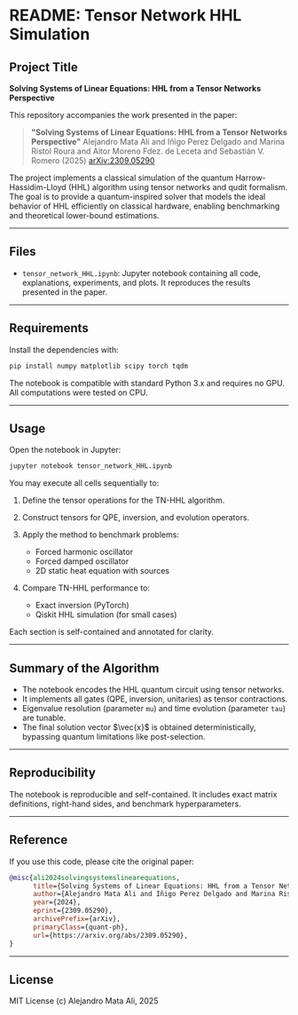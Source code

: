 # README: Tensor Network HHL Simulation

## Project Title

**Solving Systems of Linear Equations: HHL from a Tensor Networks Perspective**

This repository accompanies the work presented in the paper:

> **"Solving Systems of Linear Equations: HHL from a Tensor Networks Perspective"**
> Alejandro Mata Ali and Iñigo Perez Delgado and Marina Ristol Roura and Aitor Moreno Fdez. de Leceta and Sebastián V. Romero (2025)
> [arXiv:2309.05290](https://arxiv.org/abs/2309.05290)

The project implements a classical simulation of the quantum Harrow-Hassidim-Lloyd (HHL) algorithm using tensor networks and qudit formalism. The goal is to provide a quantum-inspired solver that models the ideal behavior of HHL efficiently on classical hardware, enabling benchmarking and theoretical lower-bound estimations.

---

## Files

* `tensor_network_HHL.ipynb`: Jupyter notebook containing all code, explanations, experiments, and plots. It reproduces the results presented in the paper.

---

## Requirements

Install the dependencies with:

```bash
pip install numpy matplotlib scipy torch tqdm
```

The notebook is compatible with standard Python 3.x and requires no GPU. All computations were tested on CPU.

---

## Usage

Open the notebook in Jupyter:

```bash
jupyter notebook tensor_network_HHL.ipynb
```

You may execute all cells sequentially to:

1. Define the tensor operations for the TN-HHL algorithm.
2. Construct tensors for QPE, inversion, and evolution operators.
3. Apply the method to benchmark problems:

   * Forced harmonic oscillator
   * Forced damped oscillator
   * 2D static heat equation with sources
4. Compare TN-HHL performance to:

   * Exact inversion (PyTorch)
   * Qiskit HHL simulation (for small cases)

Each section is self-contained and annotated for clarity.

---

## Summary of the Algorithm

* The notebook encodes the HHL quantum circuit using tensor networks.
* It implements all gates (QPE, inversion, unitaries) as tensor contractions.
* Eigenvalue resolution (parameter `mu`) and time evolution (parameter `tau`) are tunable.
* The final solution vector \$\vec{x}\$ is obtained deterministically, bypassing quantum limitations like post-selection.

---

## Reproducibility

The notebook is reproducible and self-contained. It includes exact matrix definitions, right-hand sides, and benchmark hyperparameters.

---

## Reference

If you use this code, please cite the original paper:

```bibtex
@misc{ali2024solvingsystemslinearequations,
      title={Solving Systems of Linear Equations: HHL from a Tensor Networks Perspective}, 
      author={Alejandro Mata Ali and Iñigo Perez Delgado and Marina Ristol Roura and Aitor Moreno Fdez. de Leceta and Sebastián V. Romero},
      year={2024},
      eprint={2309.05290},
      archivePrefix={arXiv},
      primaryClass={quant-ph},
      url={https://arxiv.org/abs/2309.05290}, 
}
```

---

## License

MIT License (c) Alejandro Mata Ali, 2025
